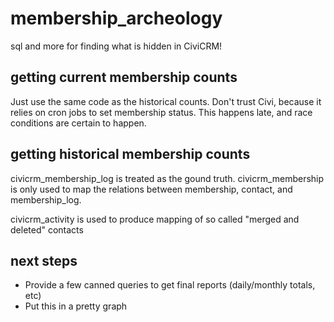 # membership_archeology
sql and more for finding what is hidden in CiviCRM!

## getting current membership counts
Just use the same code as the historical counts. Don't trust Civi, because it relies on cron jobs to set membership status. This happens late, and race conditions are certain to happen.

## getting historical membership counts
civicrm_membership_log is treated as the gound truth. civicrm_membership is only used to map the relations between membership, contact, and membership_log.

civicrm_activity is used to produce mapping of so called "merged and deleted" contacts

## next steps
- Provide a few canned queries to get final reports (daily/monthly totals, etc)
- Put this in a pretty graph
